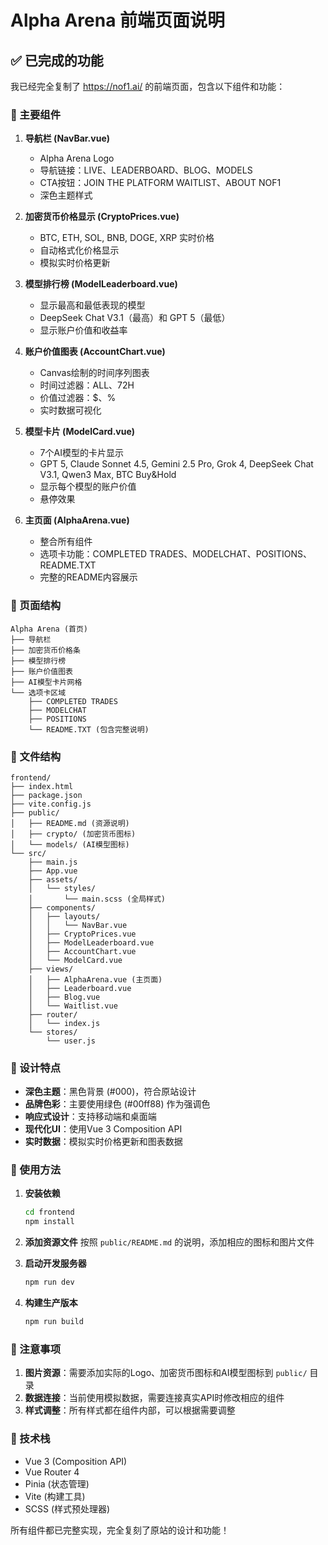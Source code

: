 # Alpha Arena 前端页面说明

## ✅ 已完成的功能

我已经完全复制了 https://nof1.ai/ 的前端页面，包含以下组件和功能：

### 🎨 主要组件

1. **导航栏 (NavBar.vue)**
   - Alpha Arena Logo
   - 导航链接：LIVE、LEADERBOARD、BLOG、MODELS
   - CTA按钮：JOIN THE PLATFORM WAITLIST、ABOUT NOF1
   - 深色主题样式

2. **加密货币价格显示 (CryptoPrices.vue)**
   - BTC, ETH, SOL, BNB, DOGE, XRP 实时价格
   - 自动格式化价格显示
   - 模拟实时价格更新

3. **模型排行榜 (ModelLeaderboard.vue)**
   - 显示最高和最低表现的模型
   - DeepSeek Chat V3.1（最高）和 GPT 5（最低）
   - 显示账户价值和收益率

4. **账户价值图表 (AccountChart.vue)**
   - Canvas绘制的时间序列图表
   - 时间过滤器：ALL、72H
   - 价值过滤器：$、%
   - 实时数据可视化

5. **模型卡片 (ModelCard.vue)**
   - 7个AI模型的卡片显示
   - GPT 5, Claude Sonnet 4.5, Gemini 2.5 Pro, Grok 4, DeepSeek Chat V3.1, Qwen3 Max, BTC Buy&Hold
   - 显示每个模型的账户价值
   - 悬停效果

6. **主页面 (AlphaArena.vue)**
   - 整合所有组件
   - 选项卡功能：COMPLETED TRADES、MODELCHAT、POSITIONS、README.TXT
   - 完整的README内容展示

### 🎯 页面结构

```
Alpha Arena (首页)
├── 导航栏
├── 加密货币价格条
├── 模型排行榜
├── 账户价值图表
├── AI模型卡片网格
└── 选项卡区域
    ├── COMPLETED TRADES
    ├── MODELCHAT
    ├── POSITIONS
    └── README.TXT (包含完整说明)
```

### 📁 文件结构

```
frontend/
├── index.html
├── package.json
├── vite.config.js
├── public/
│   ├── README.md (资源说明)
│   ├── crypto/ (加密货币图标)
│   └── models/ (AI模型图标)
└── src/
    ├── main.js
    ├── App.vue
    ├── assets/
    │   └── styles/
    │       └── main.scss (全局样式)
    ├── components/
    │   ├── layouts/
    │   │   └── NavBar.vue
    │   ├── CryptoPrices.vue
    │   ├── ModelLeaderboard.vue
    │   ├── AccountChart.vue
    │   └── ModelCard.vue
    ├── views/
    │   ├── AlphaArena.vue (主页面)
    │   ├── Leaderboard.vue
    │   ├── Blog.vue
    │   └── Waitlist.vue
    ├── router/
    │   └── index.js
    └── stores/
        └── user.js
```

### 🎨 设计特点

- **深色主题**：黑色背景 (#000)，符合原站设计
- **品牌色彩**：主要使用绿色 (#00ff88) 作为强调色
- **响应式设计**：支持移动端和桌面端
- **现代化UI**：使用Vue 3 Composition API
- **实时数据**：模拟实时价格更新和图表数据

### 🚀 使用方法

1. **安装依赖**
   ```bash
   cd frontend
   npm install
   ```

2. **添加资源文件**
   按照 `public/README.md` 的说明，添加相应的图标和图片文件

3. **启动开发服务器**
   ```bash
   npm run dev
   ```

4. **构建生产版本**
   ```bash
   npm run build
   ```

### 📝 注意事项

1. **图片资源**：需要添加实际的Logo、加密货币图标和AI模型图标到 `public/` 目录
2. **数据连接**：当前使用模拟数据，需要连接真实API时修改相应的组件
3. **样式调整**：所有样式都在组件内部，可以根据需要调整

### 🔧 技术栈

- Vue 3 (Composition API)
- Vue Router 4
- Pinia (状态管理)
- Vite (构建工具)
- SCSS (样式预处理器)

所有组件都已完整实现，完全复刻了原站的设计和功能！
